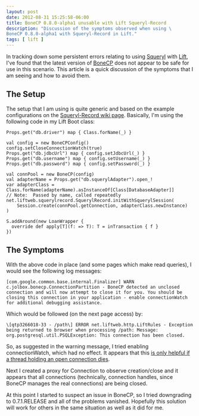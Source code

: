 ```yaml
---
layout: post
date: 2012-08-31 15:25:58-06:00
title: BoneCP 0.8.0-alpha1 unusable with Lift Squeryl-Record
description: "Discussion of the symptoms observed when using \
BoneCP 0.8.0-alpha1 with Squeryl-Record in Lift."
tags: [ lift ]
---
```

In tracking down some persistent errors relating to using
[Squeryl](http://squeryl.org) with [Lift](http://liftweb.net/), I've found that
the latest version of [BoneCP](http://jolbox.com/) does not appear to be safe
for use in this scenario.  This article is a quick discussion of the symptoms
that I am seeing and how to avoid them.

<!--more-->

## The Setup

The setup that I am using is quite generic and based on the example
configurations on the [Squeryl-Record wiki
page](https://www.assembla.com/wiki/show/liftweb/Squeryl).  Basically, I'm
using the following code in my Lift Boot class:

    Props.get("db.driver") map { Class.forName(_) }

    val config = new BoneCPConfig()
    config.setCloseConnectionWatch(true)
    Props.get("db.jdbcUrl") map { config.setJdbcUrl(_) }
    Props.get("db.username") map { config.setUsername(_) }
    Props.get("db.password") map { config.setPassword(_) }

    val connPool = new BoneCP(config)
    val adapterName = Props.get("db.squerylAdapter").open_!
    var adapterClass = Class.forName(adapterName).asInstanceOf[Class[DatabaseAdapter]]
    // Note:  Passed by name, called repeatedly
    net.liftweb.squerylrecord.SquerylRecord.initWithSquerylSession(
        Session.create(connPool.getConnection, adapterClass.newInstance)
    )

    S.addAround(new LoanWrapper {
      override def apply[T](f: => T): T = inTransaction { f }
    })

## The Symptoms

With the above code in place (and some pages which make read queries), I would
see the following log messages:

    [com.google.common.base.internal.Finalizer] WARN  c.jolbox.bonecp.ConnectionPartition - BoneCP detected an unclosed connection and will now attempt to close it for you. You should be closing this connection in your application - enable connectionWatch for additional debugging assistance.

Which would be followed (on the next page access) by:

    \[qtp3266018-33 - /path\] ERROR net.liftweb.http.LiftRules - Exception being returned to browser when processing /path: Message: org.postgresql.util.PSQLException: This connection has been closed.

So, as suggested in the warning message, I tried enabling connectionWatch,
which had no effect.  It appears that this [is only helpful if a thread holding
an open connection dies](http://forum.jolbox.com/viewtopic.php?f=3&t=213#p874).

Next I created a proxy for Connection to observe creation/close and it appears
that all connections (technically, connection handles, since BoneCP manages the
real connections) are being closed.

At this point I started to suspect an issue in BoneCP, so I tried downgrading
to 0.7.1.RELEASE and all of the problems vanished.  Hopefully this solution
will work for others in the same situation as well as it did for me.
